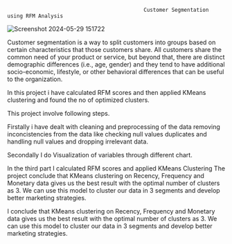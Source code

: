                                                 Customer Segmentation using RFM Analysis



                         

![Screenshot 2024-05-29 151722](https://github.com/amitverma2325/Customer_Segmentation/assets/159435374/40d10ef2-b1eb-416d-b17a-ddf60e0b38bb)

                                                

Customer segmentation is a way to split customers into groups based on certain characteristics that those customers share. All customers share the common need of your product or service, but beyond that, there are distinct demographic differences (i.e., age, gender) and they tend to have additional socio-economic, lifestyle, or other behavioral differences that can be useful to the organization.

In this project i have calculated RFM scores and then applied KMeans clustering and found the no of optimized clusters.

This project involve following steps.

Firstally i have dealt with cleaning and preprocessing of the data removing inconcistencies from the data like checking null values duplicates and handling null values and dropping irrelevant data.

Secondally I do Visualization of variables through different chart.

In the third part I calculated RFM scores and applied KMeans Clustering The project conclude that KMeans clustering on Recency, Frequency and Monetary data gives us the best result with the optimal number of clusters as 3. We can use this model to cluster our data in 3 segments and develop better marketing strategies.

I conclude that KMeans clustering on Recency, Frequency and Monetary data gives us the best result with the optimal number of clusters as 3. We can use this model to cluster our data in 3 segments and develop better marketing strategies.
